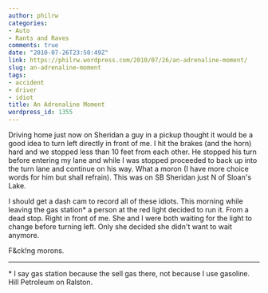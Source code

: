 ```yaml
---
author: philrw
categories:
- Auto
- Rants and Raves
comments: true
date: "2010-07-26T23:50:49Z"
link: https://philrw.wordpress.com/2010/07/26/an-adrenaline-moment/
slug: an-adrenaline-moment
tags:
- accident
- driver
- idiot
title: An Adrenaline Moment
wordpress_id: 1355
---
```


Driving home just now on Sheridan a guy in a pickup thought it would be a good idea to turn left directly in front of me. I hit the brakes (and the horn) hard and we stopped less than 10 feet from each other. He stopped his turn before entering my lane and while I was stopped proceeded to back up into the turn lane and continue on his way. What a moron (I have more choice words for him but shall refrain). This was on SB Sheridan just N of Sloan's Lake.

I should get a dash cam to record all of these idiots. This morning while leaving the gas station\* a person at the red light decided to run it. From a dead stop. Right in front of me. She and I were both waiting for the light to change before turning left. Only she decided she didn't want to wait anymore.

F&ck!ng morons.

__________
\* I say gas station because the sell gas there, not because I use gasoline. Hill Petroleum on Ralston.
